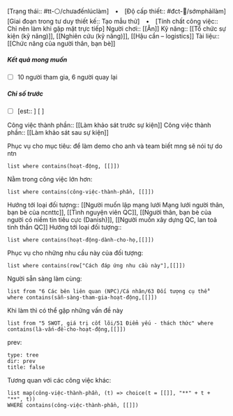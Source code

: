 [Trạng thái:: #tt-⚪/chưađếnlúclàm]  ⠀•⠀ [Độ cấp thiết:: #đct-🍃/sớmphảilàm]
[Giai đoạn trong tư duy thiết kế:: Tạo mẫu thử]  ⠀•⠀ [Tính chất công việc:: Chỉ nên làm khi gặp mặt trực tiếp]
Người chơi:: [[Ân]]
Kỹ năng:: [[Tổ chức sự kiện (kỹ năng)]], [[Nghiên cứu (kỹ năng)]], [[Hậu cần – logistics]]
Tài liệu:: [[Chức năng của người thân, bạn bè]]
##### Kết quả mong muốn
- [ ] 10 người tham gia, 6 người quay lại 
##### Chỉ số trước
- [ ] [est:: ] [ ]

Công việc thành phần:: [[Làm khảo sát trước sự kiện]]
Công việc thành phần:: [[Làm khảo sát sau sự kiện]]

Phục vụ cho mục tiêu: để làm demo cho anh và team biết mng sẽ nói tự do ntn
```dataview
list where contains(hoạt-động, [[]])
```
Nằm trong công việc lớn hơn:
```dataview
list where contains(công-việc-thành-phần, [[]])
```
Hướng tới loại đối tượng:: [[Người muốn lập mạng lưới Mạng lưới người thân, bạn bè của ncnttc]], [[Tình nguyện viên QC]], [[Người thân, bạn bè của người có niềm tin tiêu cực (Danish)]], [[Người muốn xây dựng QC, lan toả tinh thần QC]]
Hướng tới loại đối tượng::
```dataview
list where contains(hoạt-động-dành-cho-họ,[[]])
```
Phục vụ cho những nhu cầu này của đối tượng:
```dataview
list where contains(row["Cách đáp ứng nhu cầu này"],[[]])
```
Người sẵn sàng làm cùng:
```dataview
list from "6 Các bên liên quan (NPC)/Cá nhân/63 Đối tượng cụ thể" where contains(sẵn-sàng-tham-gia-hoạt-động,[[]])
```
Khi làm thì có thể gặp những vấn đề này
```dataview
list from "5 SWOT, giá trị cốt lõi/51 Điểm yếu - thách thức" where contains(là-vấn-đề-cho-hoạt-động,[[]])
```

prev:
```breadcrumbs
type: tree
dir: prev
title: false
```

Tương quan với các công việc khác:
```dataview 
list map(công-việc-thành-phần, (t) => choice(t = [[]], "**" + t + "**", t))
WHERE contains(công-việc-thành-phần, [[]])
```


